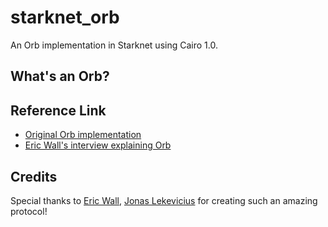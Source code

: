 # starknet_orb
An Orb implementation in Starknet using Cairo 1.0.

## What's an Orb?

## Reference Link
- [Original Orb implementation](https://github.com/orbland/orb)
- [Eric Wall's interview explaining Orb](https://open.spotify.com/episode/1jubACAln8qgm3qswFmo1W?si=nbEUQKKsR-eE8rF9986kAw&context=spotify%3Ashow%3A47aw3C5brBfL8pCIw8LrQL&dd=1&nd=1)

## Credits
Special thanks to [Eric Wall](https://twitter.com/ercwl), [Jonas Lekevicius](https://twitter.com/lekevicius) for creating such an amazing protocol!
